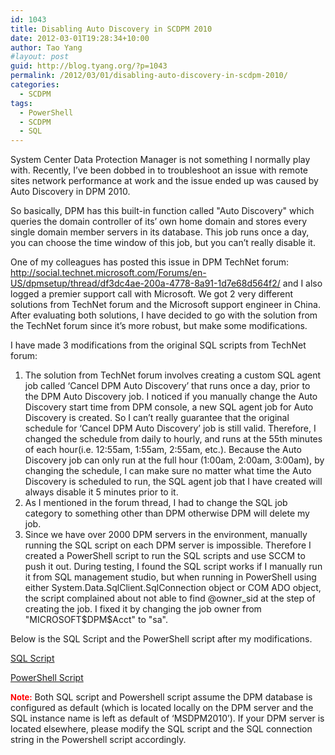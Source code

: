 ```yaml
---
id: 1043
title: Disabling Auto Discovery in SCDPM 2010
date: 2012-03-01T19:28:34+10:00
author: Tao Yang
#layout: post
guid: http://blog.tyang.org/?p=1043
permalink: /2012/03/01/disabling-auto-discovery-in-scdpm-2010/
categories:
  - SCDPM
tags:
  - PowerShell
  - SCDPM
  - SQL
---
```

System Center Data Protection Manager is not something I normally play with. Recently, I’ve been dobbed in to troubleshoot an issue with remote sites network performance at work and the issue ended up was caused by Auto Discovery in DPM 2010.

So basically, DPM has this built-in function called "Auto Discovery" which queries the domain controller of its’ own home domain and stores every single domain member servers in its database. This job runs once a day, you can choose the time window of this job, but you can’t really disable it.

One of my colleagues has posted this issue in DPM TechNet forum: <a title="http://social.technet.microsoft.com/Forums/en-US/dpmsetup/thread/df3dc4ae-200a-4778-8a91-1d7e68d564f2/" href="http://social.technet.microsoft.com/Forums/en-US/dpmsetup/thread/df3dc4ae-200a-4778-8a91-1d7e68d564f2/">http://social.technet.microsoft.com/Forums/en-US/dpmsetup/thread/df3dc4ae-200a-4778-8a91-1d7e68d564f2/</a> and I also logged a premier support call with Microsoft. We got 2 very different solutions from TechNet forum and the Microsoft support engineer in China. After evaluating both solutions, I have decided to go with the solution from the TechNet forum since it’s more robust, but make some modifications.

I have made 3 modifications from the original SQL scripts from TechNet forum:
<ol>
	<li>The solution from TechNet forum involves creating a custom SQL agent job called ‘Cancel DPM Auto Discovery’ that runs once a day, prior to the DPM Auto Discovery job. I noticed if you manually change the Auto Discovery start time from DPM console, a new SQL agent job for Auto Discovery is created. So I can’t really guarantee that the original schedule for ‘Cancel DPM Auto Discovery’ job is still valid. Therefore, I changed the schedule from daily to hourly, and runs at the 55th minutes of each hour(i.e. 12:55am, 1:55am, 2:55am, etc.). Because the Auto Discovery job can only run at the full hour (1:00am, 2:00am, 3:00am), by changing the schedule, I can make sure no matter what time the Auto Discovery is scheduled to run, the SQL agent job that I have created will always disable it 5 minutes prior to it.</li>
	<li>As I mentioned in the forum thread, I had to change the SQL job category to something other than DPM otherwise DPM will delete my job.</li>
	<li>Since we have over 2000 DPM servers in the environment, manually running the SQL script on each DPM server is impossible. Therefore I created a PowerShell script to run the SQL scripts and use SCCM to push it out. During testing, I found the SQL script works if I manually run it from SQL management studio, but when running in PowerShell using either System.Data.SqlClient.SqlConnection object or COM ADO object, the script complained about not able to find @owner_sid at the step of creating the job. I fixed it by changing the job owner from "MICROSOFT$DPM$Acct" to "sa".</li>
</ol>
Below is the SQL Script and the PowerShell script after my modifications.

<a title="SQL Script" href="http://blog.tyang.org/wp-content/uploads/2012/03/DPM.zip">SQL Script</a>

<a title="PowerShell Script" href="http://blog.tyang.org/wp-content/uploads/2012/03/Create-DisableDPMAutoDiscoverySQLJob.zip">PowerShell Script</a>

<strong><span style="color: #ff0000; font-size: small;">Note:</span></strong> Both SQL script and Powershell script assume the DPM database is configured as default (which is located locally on the DPM server and the SQL instance name is left as default of ‘MSDPM2010’). If your DPM server is located elsewhere, please modify the SQL script and the SQL connection string in the Powershell script accordingly.